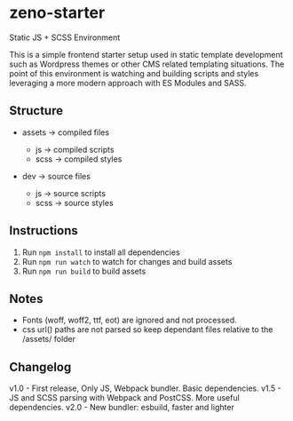 # zeno-starter
Static JS + SCSS Environment

This is a simple frontend starter setup used in static template development such as Wordpress themes or other CMS related templating situations.
The point of this environment is watching and building scripts and styles leveraging a more modern approach with ES Modules and SASS.


## Structure
- assets -> compiled files
  - js -> compiled scripts
  - scss -> compiled styles

- dev -> source files
  - js -> source scripts
  - scss -> source styles



## Instructions

1. Run `npm install` to install all dependencies
2. Run `npm run watch` to watch for changes and build assets
3. Run `npm run build` to build assets

## Notes

- Fonts (woff, woff2, ttf, eot) are ignored and not processed.
- css url() paths are not parsed so keep dependant files relative to the /assets/ folder

## Changelog

v1.0 - First release, Only JS, Webpack bundler. Basic dependencies.
v1.5 - JS and SCSS parsing with Webpack and PostCSS. More useful dependencies.
v2.0 - New bundler: esbuild, faster and lighter
